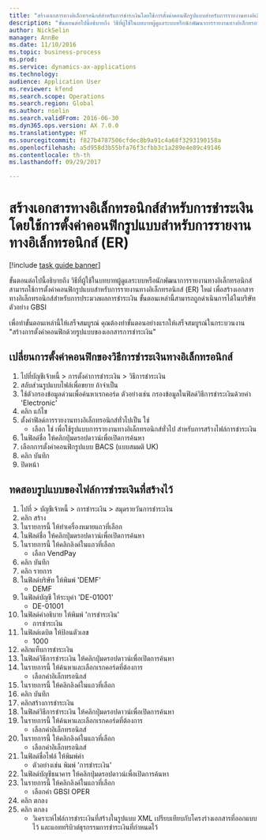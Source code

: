 ```yaml
--- 
title: "สร้างเอกสารทางอิเล็กทรอนิกส์สำหรับการชำระเงินโดยใช้การตั้งค่าคอนฟิกรูปแบบสำหรับการรายงานทางอิเล็กทรอนิกส์ (ER)"
description: "ขั้นตอนต่อไปนี้อธิบายถึง วิธีที่ผู้ใช้ในบทบาทผู้ดูแลระบบหรือนักพัฒนาการรายงานทางอิเล็กทรอนิกส์ สามารถใช้การตั้งค่าคอนฟิกรูปแบบสำหรับการรายงานทางอิเล็กทรอนิกส์ (ER) ใหม่ เพื่อสร้างเอกสารทางอิเล็กทรอนิกส์สำหรับการประมวลผลการชำระเงิน "
author: NickSelin
manager: AnnBe
ms.date: 11/10/2016
ms.topic: business-process
ms.prod: 
ms.service: dynamics-ax-applications
ms.technology: 
audience: Application User
ms.reviewer: kfend
ms.search.scope: Operations
ms.search.region: Global
ms.author: nselin
ms.search.validFrom: 2016-06-30
ms.dyn365.ops.version: AX 7.0.0
ms.translationtype: HT
ms.sourcegitcommit: f827b4787506cfdec8b9a91c4a68f3293190158a
ms.openlocfilehash: a5d958d3b55bfa76f3cfbb3c1a289e4e89c49146
ms.contentlocale: th-th
ms.lasthandoff: 09/29/2017

---
```

# <a name="generate-electronic-documents-for-payments-using-a-format-configuration-for-electronic-reporting-er"></a>สร้างเอกสารทางอิเล็กทรอนิกส์สำหรับการชำระเงินโดยใช้การตั้งค่าคอนฟิกรูปแบบสำหรับการรายงานทางอิเล็กทรอนิกส์ (ER)

[!include [task guide banner](../../includes/task-guide-banner.md)]

ขั้นตอนต่อไปนี้อธิบายถึง วิธีที่ผู้ใช้ในบทบาทผู้ดูแลระบบหรือนักพัฒนาการรายงานทางอิเล็กทรอนิกส์ สามารถใช้การตั้งค่าคอนฟิกรูปแบบสำหรับการรายงานทางอิเล็กทรอนิกส์ (ER) ใหม่ เพื่อสร้างเอกสารทางอิเล็กทรอนิกส์สำหรับการประมวลผลการชำระเงิน  ขั้นตอนเหล่านี้สามารถถูกดำเนินการได้ในบริษัทตัวอย่าง GBSI 

เพื่อทำขั้นตอนเหล่านี้ให้เสร็จสมบูรณ์ คุณต้องทำขั้นตอนอย่างแรกให้เสร็จสมบูรณ์ในกระบวนงาน "สร้างการตั้งค่าคอนฟิกด้วยรูปแบบของเอกสารการชำระเงิน"


## <a name="change-the-configuration-of-the-electronic-payment-method"></a>เปลี่ยนการตั้งค่าคอนฟิกของวิธีการชำระเงินทางอิเล็กทรอนิกส์
1. ไปที่บัญชีเจ้าหนี้ > การตั้งค่าการชำระเงิน > วิธีการชำระเงิน
2. สลับส่วนรูปแบบไฟล์เพื่อขยาย ถ้าจำเป็น
3. ใช้ตัวกรองข้อมูลด่วนเพื่อค้นหาเรกคอร์ด  ตัวอย่างเช่น กรองข้อมูลในฟิลด์วิธีการชำระเงินด้วยค่า 'Electronic'
4. คลิก แก้ไข
5. ตั้งค่าฟิลด์การรายงานทางอิเล็กทรอนิกส์ทั่วไปเป็น ใช่
    * เลือก ใช่ เพื่อใช้รูปแบบการรายงานทางอิเล็กทรอนิกส์ทั่วไป สำหรับการสร้างไฟล์การชำระเงิน  
6. ในฟิลด์ชื่อ ให้คลิกปุ่มดรอปดาวน์เพื่อเปิดการค้นหา
7. เลือกการตั้งค่าคอนฟิกรูปแบบ BACS (แบบสมมติ UK)
8. คลิก บันทึก
9. ปิดหน้า

## <a name="test-the-format-of-generated-payment-files"></a>ทดสอบรูปแบบของไฟล์การชำระเงินที่สร้างไว้
1. ไปที่ > บัญชีเจ้าหนี้ > การชำระเงิน > สมุดรายวันการชำระเงิน
2. คลิก สร้าง
3. ในรายการนี้ ให้ทำเครื่องหมายแถวที่เลือก
4. ในฟิลด์ชื่อ ให้คลิกปุ่มดรอปดาวน์เพื่อเปิดการค้นหา
5. ในรายการนี้ ให้คลิกลิงค์ในแถวที่เลือก
    * เลือก VendPay  
6. คลิก บันทึก
7. คลิก รายการ
8. ในฟิลด์บริษัท ให้พิมพ์ 'DEMF'
    * DEMF  
9. ในฟิลด์บัญชี ให้ระบุค่า 'DE-01001'
    * DE-01001  
10. ในฟิลด์คำอธิบาย ให้พิมพ์ 'การชำระเงิน'
    * การชำระเงิน  
11. ในฟิลด์เดบิต ให้ป้อนตัวเลข
    * 1000  
12. คลิกแท็บการชำระเงิน
13. ในฟิลด์วิธีการชำระเงิน ให้คลิกปุ่มดรอปดาวน์เพื่อเปิดการค้นหา
14. ในรายการนี้ ให้ค้นหาและเลือกเรกคอร์ดที่ต้องการ
    * เลือกค่าอิเล็กทรอนิกส์  
15. ในรายการนี้ ให้คลิกลิงค์ในแถวที่เลือก
16. คลิก บันทึก
17. คลิกสร้างการชำระเงิน
18. ในฟิลด์วิธีการชำระเงิน ให้คลิกปุ่มดรอปดาวน์เพื่อเปิดการค้นหา
19. ในรายการนี้ ให้ค้นหาและเลือกเรกคอร์ดที่ต้องการ
    * เลือกค่าอิเล็กทรอนิกส์  
20. ในรายการนี้ ให้คลิกลิงค์ในแถวที่เลือก
    * เลือกค่าอิเล็กทรอนิกส์  
21. ในฟิลด์ชื่อไฟล์ ให้พิมพ์ค่า
    * ตัวอย่างเช่น พิมพ์ 'การชำระเงิน'  
22. ในฟิลด์บัญชีธนาคาร ให้คลิกปุ่มดรอปดาวน์เพื่อเปิดการค้นหา
23. ในรายการนี้ ให้คลิกลิงค์ในแถวที่เลือก
    * เลือกค่า GBSI OPER  
24. คลิก ตกลง
25. คลิก ตกลง
    * วิเคราะห์ไฟล์การชำระเงินที่สร้างในรูปแบบ XML  เปรียบเทียบกับโครงร่างเอกสารที่ออกแบบไว้ และแอททริบิวต์ธุรกรรมการชำระเงินที่กำหนดไว้  


